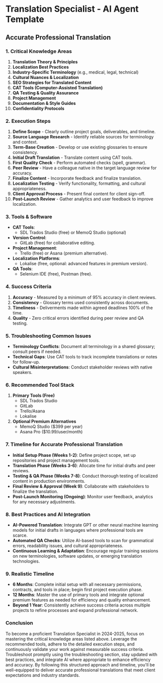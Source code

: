 # Translation Specialist - AI Agent Template

## Accurate Professional Translation

### 1. Critical Knowledge Areas

1. **Translation Theory & Principles**
2. **Localization Best Practices**
3. **Industry-Specific Terminology** (e.g., medical, legal, technical)
4. **Cultural Nuances & Localization**
5. **SEO Strategies for Translated Content**
6. **CAT Tools (Computer-Assisted Translation)**
7. **QA Testing & Quality Assurance**
8. **Project Management**
9. **Documentation & Style Guides**
10. **Confidentiality Protocols**

### 2. Execution Steps

1. **Define Scope** - Clearly outline project goals, deliverables, and timeline.
2. **Source Language Research** - Identify reliable sources for terminology and context.
3. **Term-Base Creation** - Develop or use existing glossaries to ensure consistency.
4. **Initial Draft Translation** - Translate content using CAT tools.
5. **First Quality Check** - Perform automated checks (spell, grammar).
6. **Peer Review** - Have a colleague native in the target language review for accuracy.
7. **Finalize Content** - Incorporate feedback and finalize translation.
8. **Localization Testing** - Verify functionality, formatting, and cultural appropriateness.
9. **Client Approval Process** - Present final content for client sign-off.
10. **Post-Launch Review** - Gather analytics and user feedback to improve localization.

### 3. Tools & Software

- **CAT Tools**: 
  - SDL Trados Studio (free) or MemoQ Studio (optional)
- **Version Control**: 
  - GitLab (free) for collaborative editing.
- **Project Management**: 
  - Trello (free) or Asana (premium alternative).
- **Localization Platforms**: 
  - Lokalise (free, optional: advanced features in premium version).
- **QA Tools**: 
  - Selenium IDE (free), Postman (free).

### 4. Success Criteria

1. **Accuracy** - Measured by a minimum of 95% accuracy in client reviews.
2. **Consistency** - Glossary terms used consistently across documents.
3. **Timeliness** - Deliverments made within agreed deadlines 100% of the time.
4. **Quality** - Zero critical errors identified during peer review and QA testing.

### 5. Troubleshooting Common Issues

- **Terminology Conflicts**: Document all terminology in a shared glossary; consult peers if needed.
- **Technical Gaps**: Use CAT tools to track incomplete translations or notes for follow-up.
- **Cultural Misinterpretations**: Conduct stakeholder reviews with native speakers.

### 6. Recommended Tool Stack

1. **Primary Tools (Free)**
   - SDL Trados Studio
   - GitLab
   - Trello/Asana
   - Lokalise
2. **Optional Premium Alternatives**
   - MemoQ Studio ($399 per year)
   - Asana Pro ($10.99/user/month)

### 7. Timeline for Accurate Professional Translation

- **Initial Setup Phase (Weeks 1-2)**: Define project scope, set up repositories and project management tools.
- **Translation Phase (Weeks 3-6)**: Allocate time for initial drafts and peer reviews.
- **Testing & QA Phase (Weeks 7-8)**: Conduct thorough testing of localized content in production environments.
- **Final Review & Approval (Week 9)**: Collaborate with stakeholders to finalize the translation.
- **Post-Launch Monitoring (Ongoing)**: Monitor user feedback, analytics for any necessary adjustments.

### 8. Best Practices and AI Integration

- **AI-Powered Translation**: Integrate GPT or other neural machine learning models for initial drafts in languages where professional tools are scarce.
- **Automated QA Checks**: Utilize AI-based tools to scan for grammatical errors, readability issues, and cultural appropriateness.
- **Continuous Learning & Adaptation**: Encourage regular training sessions on new terminologies, software updates, or emerging translation technologies.

### 9. Realistic Timeline

- **6 Months**: Complete initial setup with all necessary permissions, contracts, and tools in place; begin first project execution phase.
- **12 Months**: Master the use of primary tools and integrate optional premium features as needed for efficiency and quality enhancement.
- **Beyond 1 Year**: Consistently achieve success criteria across multiple projects to refine processes and expand professional network.

### Conclusion

To become a proficient Translation Specialist in 2024-2025, focus on mastering the critical knowledge areas listed above. Leverage the recommended tools, adhere to the detailed execution steps, and continuously validate your work against measurable success criteria. Troubleshoot promptly using the troubleshooting section, stay updated with best practices, and integrate AI where appropriate to enhance efficiency and accuracy. By following this structured approach and timeline, you'll be well-equipped to deliver accurate professional translations that meet client expectations and industry standards.

